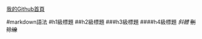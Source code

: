 [我的Github首頁](https://github.com/ert3455668/ert3455668.github.io)


#markdown語法
#h1級標題
##h2級標題
###h3級標題
####h4級標題
*斜體*
~~刪除線~~



